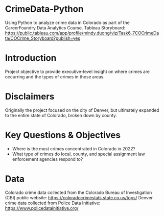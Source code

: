 # CrimeData-Python
Using Python to analyze crime data in Colorado as part of the CareerFoundry Data Analytics Course. 
Tableau Storyboard: https://public.tableau.com/app/profile/mindy.duong/viz/Task6_7COCrimeData/COCrime_Storyboard?publish=yes
# Introduction
Project objective to provide executive-level insight on where crimes are occurring and the types of crimes in those areas. 
# Disclaimers
Originally the project focused on the city of Denver, but ultimately expanded to the entire state of Colorado, broken down by county. 
# Key Questions & Objectives
* Where is the most crimes concentrated in Colorado in 2022?
* What type of crimes do local, county, and special assignment law enforcement agencies respond to?
# Data
Colorado crime data collected from the Colorado Bureau of Investigation (CBI) public website: https://coloradocrimestats.state.co.us/tops/
Denver crime data collected from Police Data Initiative: https://www.policedatainitiative.org/
